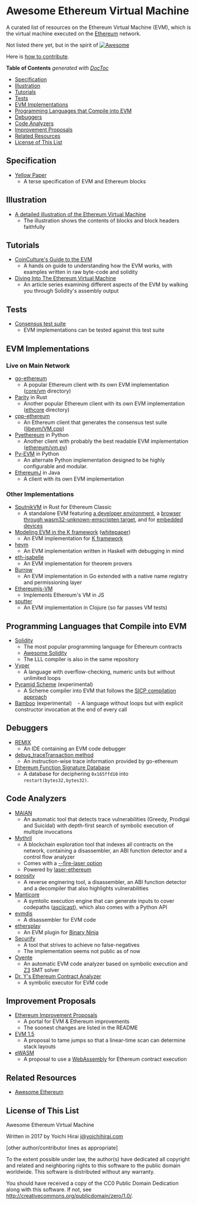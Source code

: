 # Awesome Ethereum Virtual Machine

A curated list of resources on the Ethereum Virtual Machine (EVM), which is the virtual machine executed on the [Ethereum](https://ethereum.org/) network.

Not listed there yet, but in the spirit of [![Awesome](https://cdn.rawgit.com/sindresorhus/awesome/d7305f38d29fed78fa85652e3a63e154dd8e8829/media/badge.svg)](https://github.com/sindresorhus/awesome)

Here is [how to contribute](./contributing.md).

<!-- START doctoc generated TOC please keep comment here to allow auto update -->
<!-- DON'T EDIT THIS SECTION, INSTEAD RE-RUN doctoc TO UPDATE -->
**Table of Contents**  *generated with [DocToc](https://github.com/thlorenz/doctoc)*

- [Specification](#specification)
- [Illustration](#illustration)
- [Tutorials](#tutorials)
- [Tests](#tests)
- [EVM Implementations](#evm-implementations)
- [Programming Languages that Compile into EVM](#programming-languages-that-compile-into-evm)
- [Debuggers](#debuggers)
- [Code Analyzers](#code-analyzers)
- [Improvement Proposals](#improvement-proposals)
- [Related Resources](#related-resources)
- [License of This List](#license-of-this-list)

<!-- END doctoc generated TOC please keep comment here to allow auto update -->


## Specification

* [Yellow Paper](https://github.com/ethereum/yellowpaper)
    - A terse specification of EVM and Ethereum blocks

## Illustration

* [A detailed illustration of the Ethereum Virtual Machine](https://ethereum.stackexchange.com/a/6413/280)
    - The illustration shows the contents of blocks and block headers faithfully

## Tutorials

* [CoinCulture's Guide to the EVM](https://github.com/CoinCulture/evm-tools/blob/master/analysis/guide.md)
    - A hands on guide to understanding how the EVM works, with examples written in raw byte-code and solidity
* [Diving Into The Ethereum Virtual Machine](https://medium.com/@hayeah/diving-into-the-ethereum-vm-6e8d5d2f3c30)
    - An article series examining different aspects of the EVM by walking you through Solidity's assembly output

## Tests

* [Consensus test suite](https://github.com/ethereum/tests)
    - EVM implementations can be tested against this test suite

## EVM Implementations

### Live on Main Network

* [go-ethereum](https://github.com/ethereum/go-ethereum)
    - A popular Ethereum client with its own EVM implementation ([core/vm](https://github.com/ethereum/go-ethereum/tree/master/core/vm) directory)
* [Parity](https://github.com/paritytech/parity) in Rust
    - Another popular Ethereum client with its own EVM implementation ([ethcore](https://github.com/paritytech/parity/tree/master/ethcore) directory)
* [cpp-ethereum](https://github.com/ethereum/cpp-ethereum)
    - An Ethereum client that generates the consensus test suite ([libevm/VM.cpp](https://github.com/ethereum/cpp-ethereum/blob/develop/libevm/VM.cpp))
* [Pyethereum](https://github.com/ethereum/pyethereum) in Python
    - Another client with probably the best readable EVM implementation ([ethereum/vm.py](https://github.com/ethereum/pyethereum/blob/develop/ethereum/vm.py))
* [Py-EVM](https://github.com/pipermerriam/py-evm) in Python
    - An alternate Python implementation designed to be highly configurable and modular.
* [EthereumJ](https://github.com/ethereum/ethereumj) in Java
    - A client with its own EVM implementation

### Other Implementations

* [SputnikVM](https://github.com/ethereumproject/sputnikvm) in Rust for Ethereum Classic
    - A standalone EVM featuring [a developer
      environment](https://github.com/ethereumproject/sputnikvm-dev),
      a [browser through wasm32-unknown-emscripten
      target](https://github.com/sorpaas/sputnikvm-in-browser), and for
      [embedded devices](https://github.com/sorpaas/sputnikvm-on-rux)
* [Modeling EVM in the K framework](https://github.com/kframework/evm-semantics) ([whitepaper](https://www.ideals.illinois.edu/handle/2142/97207))
    - An EVM implementation for [K framework](http://www.kframework.org/index.php/Main_Page)
* [hevm](https://github.com/dapphub/hevm)
    - An EVM implementation written in Haskell with debugging in mind
* [eth-isabelle](https://github.com/pirapira/eth-isabelle)
    - An EVM implementation for theorem provers
* [Burrow](https://github.com/hyperledger/burrow)
    - An EVM implementation in Go extended with a native name registry and permissioning layer
* [Ethereumjs-VM](https://github.com/ethereumjs/ethereumjs-vm)
    - Implements Ethereum's VM in JS
* [sputter](https://github.com/nervous-systems/sputter)
    - An EVM implementation in Clojure (so far passes VM tests)

## Programming Languages that Compile into EVM

* [Solidity](https://github.com/ethereum/solidity)
    - The most popular programming language for Ethereum contracts
    - [Awesome Solidity](https://github.com/bkrem/awesome-solidity)
    - The LLL compiler is also in the same repository
* [Vyper](https://github.com/ethereum/vyper)
    - A language with overflow-checking, numeric units but without unlimited loops
* [Pyramid Scheme](https://github.com/MichaelBurge/pyramid-scheme) (experimental)
    - A Scheme compiler into EVM that follows the [SICP compilation approach](https://mitpress.mit.edu/sicp/full-text/book/book-Z-H-35.html#%_sec_5.5)
* [Bamboo](https://github.com/pirapira/bamboo) (experimental)
    - A language without loops but with explicit constructor invocation at the end of every call

## Debuggers

* [REMIX](https://github.com/ethereum/remix)
    - An IDE containing an EVM code debugger
* [debug\_traceTransaction method](https://github.com/ethereum/go-ethereum/wiki/Management-APIs#debug_tracetransaction)
    - An instruction-wise trace information provided by go-ethereum
* [Ethereum Function Signature Database](https://www.4byte.directory/)
    - A database for deciphering `0x165ffd10` into `restart(bytes32,bytes32)`.

## Code Analyzers

* [MAIAN](https://arxiv.org/abs/1802.06038)
    - An automatic tool that detects trace vulnerabilities (Greedy, Prodigal and Suicidal) with depth-first search of symbolic execution of multiple invocations
* [Mythril](https://github.com/b-mueller/mythril)
    - A blockchain exploration tool that indexes all contracts on the network, containing a disassembler, an ABI function detector and a control flow analyzer
    - Comes with a [--fire-laser option](https://hackernoon.com/crafting-ethereum-exploits-by-laser-fire-1c9acf25af4f)
    - Powered by [laser-ethereum](https://github.com/b-mueller/laser-ethereum)
* [porosity](https://github.com/comaeio/porosity)
    - A reverse enginering tool, a disassembler, an ABI function detector and a decompiler that also highlights vulnerabilities
* [Manticore](https://github.com/trailofbits/manticore)
    - A symtolic execution engine that can generate inputs to cover codepaths ([asciicast](https://asciinema.org/a/154012)), which also comes with a Python API
* [evmdis](https://github.com/arachnid/evmdis)
    - A disassembler for EVM code
* [ethersplay](https://github.com/trailofbits/ethersplay)
    - An EVM plugin for [Binary Ninja](https://binary.ninja/)
* [Securify](http://securify.ch/)
    - A tool that strives to achieve no false-negatives
    - The implementation seems not public as of now
* [Oyente](https://github.com/melonproject/oyente)
    - An automatic EVM code analyzer based on symbolic execution and [Z3](https://github.com/Z3Prover/z3) SMT solver
* [Dr. Y's Ethereum Contract Analyzer](http://dry.yoichihirai.com/)
    - A symbolic executor for EVM code

## Improvement Proposals

* [Ethereum Improvement Proposals](https://github.com/ethereum/EIPs)
    - A portal for EVM & Ethereum improvements
    - The soonest changes are listed in the README
* [EVM 1.5](https://github.com/ethereum/EIPs/blob/master/EIPS/eip-615.md)
    - A proposal to tame jumps so that a linear-time scan can determine stack layouts
* [eWASM](https://github.com/ewasm)
    - A proposal to use a [WebAssembly](http://webassembly.org/) for Ethereum contract execution

## Related Resources

* [Awesome Ethereum](http://awesome-ethereum.com/)

## License of This List

Awesome Ethereum Virtual Machine

Written in 2017 by Yoichi Hirai <i@yoichihirai.com>

[other author/contributor lines as appropriate]

To the extent possible under law, the author(s) have dedicated all copyright and related and neighboring rights to this software to the public domain worldwide. This software is distributed without any warranty.

You should have received a copy of the CC0 Public Domain Dedication along with this software. If not, see <http://creativecommons.org/publicdomain/zero/1.0/>.
